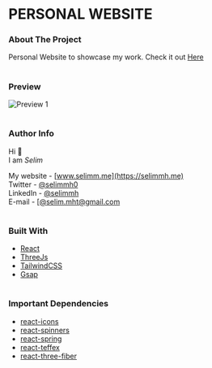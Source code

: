 <!-- Title -->

# PERSONAL WEBSITE

<!-- About -->

### About The Project

Personal Website to showcase my work. Check it out [Here](https://selimmh.me/)

#

### Preview

![Preview 1](preview//preview1.gif)

#

### Author Info

Hi 👋  
I am _Selim_

My website - [www.selimm.me](https://selimmh.me)  
Twitter - [@selimmh0](https://twitter.com/selimmh0)  
LinkedIn - [@selimmh](https://www.linkedin.com/in/selimmh/)  
E-mail - [[@selim.mht@gmail.com](https://mail.google.com/)

#

### Built With

- [React](https://reactjs.org)
- [ThreeJs](https://tailwindcss.com)
- [TailwindCSS](https://tailwindcss.com)
- [Gsap](https://tailwindcss.com)

#

### Important Dependencies

- [react-icons](https://github.com/react-icons/react-icons)
- [react-spinners](https://www.npmjs.com/package/react-spinners)
- [react-spring](https://www.npmjs.com/package/react-spring)
- [react-teffex](https://www.npmjs.com/package/react-teffex)
- [react-three-fiber](https://www.npmjs.com/package/@react-three/fiber)

#
